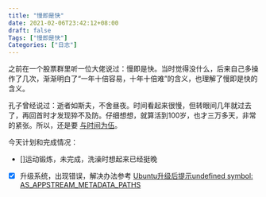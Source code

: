 ```yaml
---
title: "慢即是快"
date: 2021-02-06T23:42:12+08:00
draft: false
Tags: ["慢即是快"]
Categories: ["日志"]
---
```


之前在一个股票群里听一位大佬说过：慢即是快。当时觉得没什么，后来自己多操作了几次，渐渐明白了“一年十倍容易，十年十倍难”的含义，也理解了慢即是快的含义。

孔子曾经说过：逝者如斯夫，不舍昼夜。时间看起来很慢，但转眼间几年就过去了，再回首时才发现猝不及防。仔细想想，就算活到100岁，也才三万多天，非常的紧张。所以，还是要 [与时间为伍](https://tlanyan.netlify.app/posts/20210204/)。

今天计划和完成情况：

- []运动锻炼，未完成，洗澡时想起来已经挺晚
- [x] 升级系统，出现错误，解决办法参考 [Ubuntu升级后提示undefined symbol: AS_APPSTREAM_METADATA_PATHS](https://tlanyan.me/ubuntu-undefined-symbol-as_appstream_metadata_paths/)
